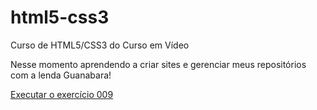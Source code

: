 # html5-css3
 Curso de HTML5/CSS3 do Curso em Vídeo

 Nesse momento aprendendo a criar sites e gerenciar meus repositórios com a lenda Guanabara!

 <a href="https://k18log.github.io/html5-css3/exercicios/ex009/index.html">Executar o exercício 009</a>